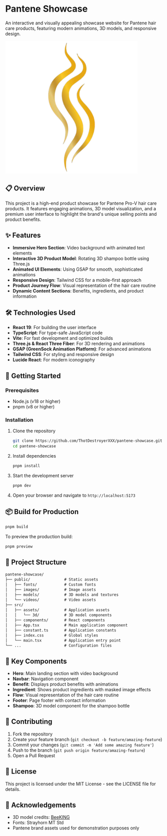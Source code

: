 # Pantene Showcase

An interactive and visually appealing showcase website for Pantene hair care products, featuring modern animations, 3D models, and responsive design.

![Pantene Showcase](/public/images/pantene-logo.png)

## 📋 Overview

This project is a high-end product showcase for Pantene Pro-V hair care products. It features engaging animations, 3D model visualization, and a premium user interface to highlight the brand's unique selling points and product benefits.

## ✨ Features

- **Immersive Hero Section**: Video background with animated text elements
- **Interactive 3D Product Model**: Rotating 3D shampoo bottle using Three.js
- **Animated UI Elements**: Using GSAP for smooth, sophisticated animations
- **Responsive Design**: Tailwind CSS for a mobile-first approach
- **Product Journey Flow**: Visual representation of the hair care routine
- **Dynamic Content Sections**: Benefits, ingredients, and product information

## 🛠️ Technologies Used

- **React 19**: For building the user interface
- **TypeScript**: For type-safe JavaScript code
- **Vite**: For fast development and optimized builds
- **Three.js & React Three Fiber**: For 3D rendering and animations
- **GSAP (GreenSock Animation Platform)**: For advanced animations
- **Tailwind CSS**: For styling and responsive design
- **Lucide React**: For modern iconography

## 🚀 Getting Started

### Prerequisites

- Node.js (v18 or higher)
- pnpm (v8 or higher)

### Installation

1. Clone the repository

   ```bash
   git clone https://github.com/ThotDestroyerXXX/pantene-showcase.git
   cd pantene-showcase
   ```

2. Install dependencies

   ```bash
   pnpm install
   ```

3. Start the development server

   ```bash
   pnpm dev
   ```

4. Open your browser and navigate to `http://localhost:5173`

## 📦 Build for Production

```bash
pnpm build
```

To preview the production build:

```bash
pnpm preview
```

## 🧩 Project Structure

```
pantene-showcase/
├── public/               # Static assets
│   ├── fonts/            # Custom fonts
│   ├── images/           # Image assets
│   ├── models/           # 3D models and textures
│   └── videos/           # Video assets
├── src/
│   ├── assets/           # Application assets
│   │   └── 3d/           # 3D model components
│   ├── components/       # React components
│   ├── App.tsx           # Main application component
│   ├── constant.ts       # Application constants
│   ├── index.css         # Global styles
│   └── main.tsx          # Application entry point
└── ...                   # Configuration files
```

## 📱 Key Components

- **Hero**: Main landing section with video background
- **Navbar**: Navigation component
- **Benefit**: Displays product benefits with animations
- **Ingredient**: Shows product ingredients with masked image effects
- **Flow**: Visual representation of the hair care routine
- **Footer**: Page footer with contact information
- **Shampoo**: 3D model component for the shampoo bottle

## 🤝 Contributing

1. Fork the repository
2. Create your feature branch (`git checkout -b feature/amazing-feature`)
3. Commit your changes (`git commit -m 'Add some amazing feature'`)
4. Push to the branch (`git push origin feature/amazing-feature`)
5. Open a Pull Request

## 📄 License

This project is licensed under the MIT License - see the LICENSE file for details.

## 👏 Acknowledgements

- 3D model credits: [BeeKING](https://sketchfab.com/bahoduroviskandar51)
- Fonts: Strayhorn MT Std
- Pantene brand assets used for demonstration purposes only
